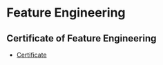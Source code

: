 # Feature Engineering
## Certificate of Feature Engineering
* [Certificate](https://www.coursera.org/account/accomplishments/verify/BHW6Z92BKZ9T)
